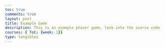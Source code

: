 ```yaml
---
toc: true
comments: true
layout: post
title: Example Game
description: This is an example phaser game, look into the source code to learn something!
courses: { ToC: {week: 1}}
type: tangibles
---
```


<script src="//cdn.jsdelivr.net/npm/phaser@3.11.0/dist/phaser.js"></script>
<style type="text/css">
    body {
        margin: 0;
    }
    canvas {
        padding: 0;
        margin: auto;
        display: block;
        width: 800px;
        height: 600px;
        position: absolute;
        top: 0;
        bottom: 0;
        left: 0;
        right: 0;
    }

</style>

<script type="text/javascript">
    // configuration for the phaser game. Try changing width, height, gravity, etc, to see what happends and look into the documention for more info. 
    var config = {
        type: Phaser.AUTO,
        width: 800,
        height: 600,
        physics: {
            default: 'arcade',
            arcade: {
                gravity: { y: 300 },
                debug: false
            }
        },
        scene: { // This part is important, it defines the 3 necesarry functions for a phaser game to run. 
            preload: preload,
            create: create,
            update: update
        }
    };

    // initializes the phaser game and passes through the configuation
    var game = new Phaser.Game(config);

    // preload function, necessary for phaser. Loads any assets
    function preload ()
    {
        this.load.setPath('{{site.baseurl}}/assets/images/')
        this.load.image('sky', 'sky.png');
        this.load.image('ground', 'platform.png');
        this.load.image('star', 'star.png');
        this.load.image('bomb', 'bomb.png');
        this.load.spritesheet('dude', 
            '/dude.png',
            { frameWidth: 32, frameHeight: 48 }
        );
        this.load.image('crate', 'crate.png')
        this.load.image('cratePart', 'cratePart.png')
        this.load.image('rPotion', 'pt1.png')
        this.load.image('bPotion', 'pt2.png')
        this.load.image('gPotion', 'pt3.png')
        this.load.image('yPotion', 'pt4.png')
    }

    // initializes global variabls
    var potionThere = false;
    var player;
    var stars;
    var platforms;
    var cursors;
    var score = 0;
    var scoreText;
    var potions = [];
    var crateList = [];
    var showText;
    var e = false;

    // create function, necessary for phaser. Loads any assets
    function create ()
    {
        // Adds the sky image to the background. "this" is the phaser game object. .setScale(5) is a method which scales up the sky by 5.
        let bg = this.add.image(400, 300, 'sky').setScale(5);

        // Creates the physics group for the platforms. A group allows all children of the group to have the same characteristics. Static means the group is immovable.
        platforms = this.physics.add.staticGroup();

        // A function I created to make dynamicly sized platforms based on the single picture I have without using the scaling feature
        makePlatform(600-32/2, 30, 1920*2, platforms)
        makePlatform(220, 1000, 500, platforms)
        makePlatform(450, 600, 500, platforms)
        makePlatform(300, 50, 500, platforms)
        makePlatform(100, 500, 700, platforms)


        // Initializes the main player and the dude sprite
        player = this.physics.add.sprite(100, 450, 'dude');

        // Defines player settings like bounce, colliding to world bounds, and the maximum velocity
        player.setBounce(0.2);
        player.setCollideWorldBounds(true);
        player.setMaxVelocity(160, 400)

        // Creates animations based on the dude spritesheet. These animations are properties of phaser, not the sprite itself, so it can be used by any sprite with the same model
        this.anims.create({
            key: 'left',
            frames: this.anims.generateFrameNumbers('dude', { start: 0, end: 3 }),
            frameRate: 10,
            repeat: -1
        });

        this.anims.create({
            key: 'turn',
            frames: [ { key: 'dude', frame: 4 } ],
            frameRate: 20
        });

        this.anims.create({
            key: 'right',
            frames: this.anims.generateFrameNumbers('dude', { start: 5, end: 8 }),
            frameRate: 10,
            repeat: -1
        });

        // Initializes cursors, which allows you to check the player keyboard
        cursors = this.input.keyboard.createCursorKeys();

        // Creates a collider between the player and platforms, meaning they will stop each other if they hit each other
        this.physics.add.collider(player, platforms);

        // Initializes stars group. Repeats 12 times to create individual stars. They have the same y value, but stepX increases the x value by 70 each time
        stars = this.physics.add.group({
            key: 'star',
            repeat: 11,
            setXY: { x: 12, y: 0, stepX: 70 }
        });
        
        // iterates through the children of the stars group (the individual stars) to set their y value randomly and their bounce value
        stars.children.iterate(function (child) {
            child.setY(child.body.y + Phaser.Math.Between(0, 400))
            child.setBounceY(Phaser.Math.FloatBetween(0.4, 0.8));

        });

        // adds a collider between the stars and platforms
        this.physics.add.collider(stars, platforms);

        // adds and overlap between the stars and player. collectStar is the method that will be run when the player and stars overlap. Even though collectStar does not have parenthesis, it is a method, we're just passing through the method rather than running it
        this.physics.add.overlap(player, stars, collectStar, null, this);

        // Initializes the crates group
        crates = this.physics.add.group()

        // Adds all of the necessary colliders for the crates. Runs the crateCheck method on the collision
        this.physics.add.collider(crates, platforms, crateCheck, null, this);
        this.physics.add.collider(player, crates, crateCheck, null, this);
        this.physics.add.collider(crates, crates, crateCheck, null, this);

        // initializes the text to display score
        scoreText = this.add.text(16, 16, 'score: 0', { fontSize: '32px', fill: '#000' });

        // initializes the bombs goups
        bombs = this.physics.add.group();

        // Adds necessary colliders for bombs, runs crate check on collision with a crate and hit bomb on collision with a bomb
        this.physics.add.collider(bombs, crates, crateCheck, null, this);
        this.physics.add.collider(bombs, platforms);
        this.physics.add.collider(player, bombs, hitBomb, null, this);

        // sets the bounds of the camera
        this.cameras.main.setBounds(0, -600*2, 800*3, 600*3);

        // initializes text to display how to use a potion
        potionText = this.add.text(150, 340, 'Press E to drink the potion', { fontSize: '32px', fill: '#000' });

        // Try uncommenting these lines and see what happens!
        // this.physics.world.setBounds(0, -1080, 1920 * 2, 1080 * 2);
        // this.cameras.main.startFollow(player);
    } // end of create function

    // update function, necessary for phaser. Actually does stuff
    function update (time)
    { 
        // sets player's acceleration towards the left if the left arrow is pressed
        if (cursors.left.isDown)
        {
            if (player.body.velocity.x > 0){ // checks which direction the player is moving and changes the acceleration based on that, this creates a friction like effect
                    player.setAccelerationX(-300);
                }
                else{
                    player.setAccelerationX(-100);
                }
            player.anims.play('left', true); // plays the animation called 'left'

        }
        // sets player's acceleration towards the left if the left arrow is pressed
        else if (cursors.right.isDown)
        {
                if (player.body.velocity.x < 0){ 
                    player.setAccelerationX(300); // checks which direction the player is moving and changes the acceleration based on that, this creates a friction like effect
                }
                else{
                    player.setAccelerationX(100);
                }
            player.anims.play('right', true); // plays the animation called 'right'
        }
        // accelerates the player down if they're pressing down and the bottom of the sprite isn't touching anything
        else if (cursors.down.isDown && !player.body.touching.down){
            player.setAccelerationY(600)
        }

        else
        {
            player.setAccelerationY(0); // sets the acceleration to 0, does not stop gravity from acting on the player
            if ((player.body.velocity.x > 0.1 || player.body.velocity.x < -0.1) && player.body.touching.down ){ // checks if the player was moving in a direction and is on the ground, sets acceleratoin based on their velocity, creates friction effect
                player.setAccelerationX(-400*player.body.velocity.x/100);
            } // sets acceleration on the x to 0 if the player isn't moving fast enough
            else {
                player.setAccelerationX(0);
            } // plays animations based on which direction the player is moving
            if (player.body.velocity.x > 7){
                player.anims.play('right', !player.body.touching.down)
            }
            else if (player.body.velocity.x < -7){ 
                player.anims.play('left', !player.body.touching.down)
            }
            else{
                player.anims.play('turn');
            }
        }
        
        // jumps if the user presses up and the bottom of the player sprite is touching something 
        if (cursors.up.isDown && player.body.touching.down){
            player.setVelocityY(-400);
        }

        // function just to test the crates, just makes a bunch of crates when shift is being pressed
        // if(cursors.shift.isDown){
        //     var crate = crates.create(Phaser.Math.Between(0, 800), Phaser.Math.Between(0, 300), 'crate')
        //     crate.setScale(.2);
        //     crate.setBounce(.4)
        //     crate.setCollideWorldBounds(true);
        //     crateList.push(crate)
        // }

        // Checks the potionThere variable which is set to true if there are potions in the game
        if (potionThere){
            showText = false;
            // iterates through the list of potions 
            potions.forEach((c) => {
                c.movement(time) // runs the potion's movement command
                if (checkOverlap(c, player)){ // checks if the potion is overlapping with the player using a different overlap function 
                    nearPotion(c, player)
                    potionText.setVisible(true);
                    showText = true; // variable to later set the potion text to
                }
            })
        } 
        // sets the potion text to whatever the showText variable is
        potionText.setVisible(showText); 
        // iterates through the list of crates
        crateList.forEach((c) => {
            if (c.body.touching.down){ // checks if the crate is touching the ground, if it is sets the drag
                c.setDrag(30) // In this case, drag is used to create friction for the crates. This effect could have been used for the player as well
            }else{
                c.setDrag(0)
            }
        })
    } // end of update function

    // function ran when a player overlaps with a star. Parameters are player and star, these are always passed through when a function is run through a collide or overlap method
    function collectStar (player, star)
    {
        star.disableBody(true, true); // removes the star
        score += 10;
        scoreText.setText('Score: ' + score);
        if (stars.countActive(true) === 0) // checks if there are any stars. Is there anywhere else in the code this could have been used 
        {   
            // turns all of the stars back on
            stars.children.iterate(function (child) {
                child.enableBody(true, child.x, Phaser.Math.Between(0, 400), true, true);

            });
            // generates a random x value thats on the opposite side of the map as the player
            var x = (player.x < 400) ? Phaser.Math.Between(400, 800) : Phaser.Math.Between(0, 400);
            // creates a new bomb and sets its variables
            var bomb = bombs.create(x, 16, 'bomb');
            bomb.setBounce(1);
            bomb.setCollideWorldBounds(true);
            bomb.setVelocity(Phaser.Math.Between(-200, 200), 20);

            if (score % 240 == 0){ // checks if it's been 2 rounds 
                // creates a new crate at a random x and y value
                var crate = crates.create(Phaser.Math.Between(0, 800), Phaser.Math.Between(0, 300), 'crate')
                crate.setScale(.2);
                crate.setBounce(.4)
                crate.setCollideWorldBounds(true);
                crateList.push(crate)
            }
        }

    }

    // function that stops the game when a player is hit by a bomb
    function hitBomb (player, bomb)
    {
        this.physics.pause();
        player.setTint(0xff0000);
        player.anims.play('turn');
        gameOver = true;
    }
    
    // function run if crate is collided with
    function crateCheck(hitter, crate){
        // checks if the y velocity of whatever hit the crate is below a certain value
        if (hitter.body.velocity.y < 150){
            hitter.setVelocityY(0); // sets the velocity and acceleration of whatever hit the crate to 0. Fixes a big where the player went through the crate
            hitter.setAccelerationY(0);
        }
        // runs if the hitter is fast enough
        else {
            // new x and y values for where the player hit, since the potion should spawn in the middle of the crate and the crates position is based in the corner
            var x = crate.body.position.x + 16.875
            var y = crate.body.position.y + 16.875
            // gets rid of the crate and removes it from the cratelist
            crate.destroy()
            crateList.splice(crateList.indexOf(crate), 1); 
            // creates crateParts
            cratePart = this.physics.add.group({
                key: 'cratePart',
                repeat: Phaser.Math.Between(2,3),
                setXY: {x: x, y: y},
            })
            // iterates through cratePart children to give them random velocity and angular velocity
            cratePart.children.iterate(function (child) {
                child.setScale(.3);
                child.setVelocity(Phaser.Math.Between(-75,75), -150)
                child.setAngularVelocity(Phaser.Math.Between(-300,300))
            })
            // creates a random number for the potion to use
            var randNum = Math.floor(Math.random()*4)
            // creates new potion using object definition syntax
            potion = new Potion(this, x, y + 4.5, randNum);
            potion.setScale(0.075)
            // adds potion to the game, necessary when creating an object through our own class
            this.add.existing(potion);
            // adds the potion to the potions list
            potions.push(potion)
            potionThere = true;
        }
    }

    // function to create platforms. Essentially, it sets values for the two x values that the platform will be between, then adds a platform to each end until the two ends reach each other. However, the platform who's width is smaller than the picture width doesn't work correctly. It may be better to use matter to create a new object instead. 
    function makePlatform(y, x, width, group){
        var groundWidth = 400; // length of ground image
        var groundHeight = 32; // height of ground image
        if (width >= 400){ // checks if width is greater than the ground width
            var x1 = x;
            var x2 = x + width;
            var sw = true;
            while (x1 < x2){
                if (sw){
                    group.create(x1, y, "ground"); // creates a new element in the group that was passed through
                    x1 = x1 + groundWidth;
                }
                else {
                    group.create(x2-groundWidth, y, "ground");  // creates a new element in the group that was passed through
                    x2 = x2 - groundWidth;
                }
                sw = !sw;
            }
        }
        else { // runs if the platform width is less than the size of the picture (bugged)
            var scale = width/groundWidth;
            var newHeight = 32 * scale
            var y1 = y;
            var y2 = y + 32;
            var sw = true;
            while (y1 < y2){
                if (sw){
                    group.create(x, y1, "ground").setScale(scale).setSize(width, newHeight); // creates a new element in the group that was passed through. Changes the scale of the sprite and the size. However the size doesn't work as intended, the hitbox of the model stays outside of the image. 
                    y1 = y1 + newHeight;
                }
                else {
                    group.create(x, y2 - newHeight, "ground").setScale(scale).setSize(width, newHeight);  // creates a new element in the group that was passed through. Changes the scale of the sprite and the size.
                    y2 = y2 - newHeight;
                }
                sw = !sw;
            }
        }
    }

    // function to check for overlapping sprites. Used when unable to use the overlap detector built in because the detection needs to be continous or more dynamic
    function checkOverlap(spriteA, spriteB) {
	    var boundsA = spriteA.getBounds();
	    var boundsB = spriteB.getBounds();
	    return Phaser.Geom.Intersects.RectangleToRectangle(boundsA, boundsB);
	}

    // function run when a player is near a potion. if e has been pressed (checked by a boolean)
    function nearPotion(potion, player){
        if(e){
            potions.splice(potions.indexOf(potion), 1); 
            potion.destroy();
            potion.drinkAction(player);
        }
    }
    
    // Potion class definition
    class Potion extends Phaser.Physics.Arcade.Sprite{
        // constructor, contains all of the basic parameters of a sprite and our own custom one, num
        constructor(scene, x, y, num){
            // variable definitions
            var asset;
            var type;
            
            // Sets the asset and potion type randomly based on the number passed through
            switch (num){
                case 0:
                    asset = 'rPotion'
                    type = 'red'
                    break;
                case 1:
                    asset = 'bPotion'
                    type = 'blue'
                    break;
                case 2:
                    asset = 'gPotion'
                    type = 'green'
                    break;
                case 3:
                    asset = 'yPotion'
                    type = 'yellow'
                    break;
            }
            // calls the "super" constructor, the constructor of the parent class
            super(scene, x, y, asset)
            // sets variables necessary for the potion to function
            this.type = type;
            this.movementNum = Math.floor(Math.random() * 2)
            this.movementMod = Math.random() * 2
        }
        // Method to move the potion, sets the position based on a sin or cosine function and the time. Includes elements of randomness to make the potions move differently
        movement(time){
            switch(this.movementNum){
                case 0:
                    this.y = this.y + 0.2 * Math.sin(time/400 * this.movementMod);
                    break;
                case 1:
                    this.y = this.y + 0.2 * Math.cos(time/400 * this.movementMod);
                    break;
            }
        }
        
        // Method to perform the action whenever the player drinks the potion. Passes through the player who drank the potion
        drinkAction(player){
            // potion has different effects based on the type. Try to add an effect yourself!
            switch (this.type){
                case 'red':
                    player.scaleY += 0.15
                    player.scaleX += 0.15
                    if (player.body.touching.down){ // moves player upwards so they aren't inside of the ground when they drink the potion. Also ends up kind of looking intentional like a jump
                        player.body.setVelocityY(-100);
                    }
                    break;
                case 'blue':
                    
                    break;
                case 'yellow':
                    
                    break;
                case 'green':
                    
                    break;
            }
        }

    }

    // event listeners for checking whether e is pressed or not
    document.addEventListener("keydown", function(event){
        if (event.keyCode == 69){
            e = true;
        }
    })
    document.addEventListener("keyup", function(event){
        if (event.keyCode == 69){
            e = false;
        }
    })
</script>

